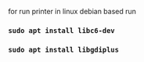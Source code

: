 for run printer in linux debian based run 

### `sudo apt install libc6-dev`
### `sudo apt install libgdiplus`